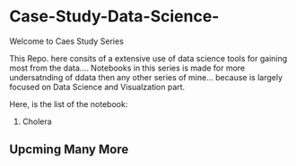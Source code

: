# Case-Study-Data-Science-

Welcome to Caes Study Series

This Repo. here consits of a extensive use of data science tools for gaining most from the data.... Notebooks in this series is made for more undersatnding of ddata then any other series of mine... because is largely focused on Data Science and Visualzation part.

Here, is the list of the notebook:
1) Cholera 


## Upcming Many More
